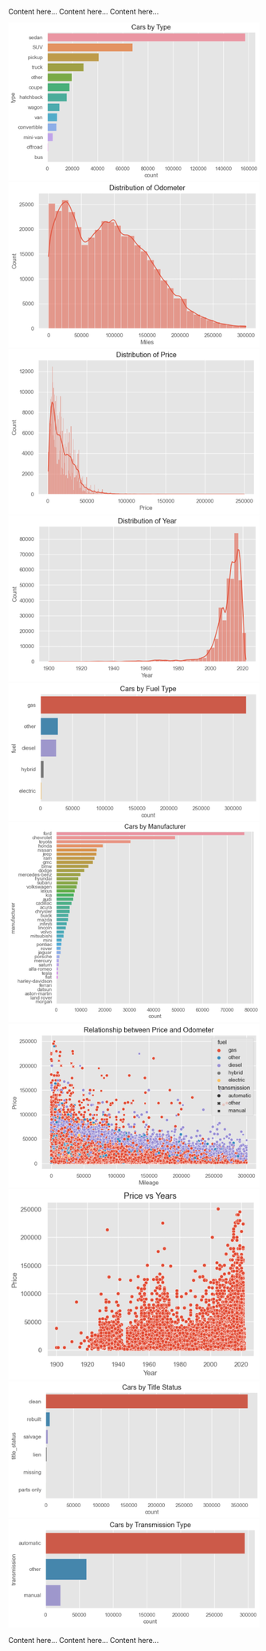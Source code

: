 
Content here...
Content here...
Content here...

![CarType](images/CarType.png)
![DistOdometer](images/DistOdometer.png)
![DistPrice](images/DistPrice.png)
![DistYear](images/DistYear.png)
![FuelType](images/FuelType.png)
![Manufacturer](images/Manufacturer.png)
![PriceVsOdometer](images/PriceVsOdometer.png)
![PriceVsYear](images/PriceVsYear.png)
![TitleStatus](images/TitleStatus.png)
![TransmissionType](images/TransmissionType.png)

Content here...
Content here...
Content here...





